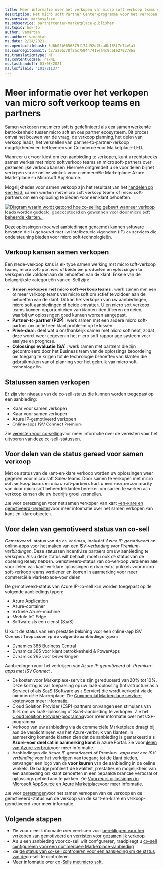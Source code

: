 ```yaml
---
title: Meer informatie over het verkopen van micro soft verkoop teams en partners
description: Het micro soft Partner Center-programma voor het verkopen van partners kan u helpen bij het bereiken van een enorme klanten basis en het genereren van nieuwe verkopen.
ms.service: marketplace
ms.subservice: partnercenter-marketplace-publisher
ms.topic: how-to
author: vamahtan
ms.author: vamahtan
ms.date: 2/24/2021
ms.openlocfilehash: 5d6b05b9656879f174d92d75ca8b188f7e74e5a1
ms.sourcegitcommit: c27a20b278f2ac758447418ea4c8c61e27927d6a
ms.translationtype: MT
ms.contentlocale: nl-NL
ms.lasthandoff: 03/03/2021
ms.locfileid: "101721137"
---
```

# <a name="co-sell-with-microsoft-sales-teams-and-partners-overview"></a>Meer informatie over het verkopen van micro soft verkoop teams en partners

Samen verkopen met micro soft is gedefinieerd als een samen werkende betrokkenheid tussen micro soft en ons partner ecosysteem. Dit proces omvat het bouwen van de vraag, de verkoop planning, het delen van verkoop leads, het versnellen van partner-to-partner-verkoop mogelijkheden en het leveren van Commerce voor Marketplace-LED.

Wanneer u ervoor kiest om een aanbieding te verkopen, kunt u rechtstreeks samen werken met micro soft verkoop teams en micro soft-partners over gezamenlijke verkoop kansen. Hiermee ontgrendelt u de voor delen bij het verkopen via de online winkels voor commerciële Marketplace: Azure Marketplace en Microsoft AppSource.

Mogelijkheden voor samen verkoop zijn het resultaat van het [handelen op een lead](./partner-center-portal/commercial-marketplace-get-customer-leads.md), samen werken met micro soft verkoop teams of micro soft-partners om een oplossing te bieden voor een klant behoeften.

[![Diagram waarin wordt getoond hoe co-selling gebeurt wanneer verkoop leads worden gedeeld, geaccepteerd en gewonnen voor door micro soft beheerde klanten..](./media/marketplace-publishers-guide/marketplace-co-sell-v2.png)](./media/marketplace-publishers-guide/marketplace-co-sell-v2.png#lightbox)

Deze oplossingen (ook wel aanbiedingen genoemd) kunnen software bevatten die is gebouwd met uw intellectuele eigendom (IP) en services die ondersteuning bieden voor micro soft-technologieën.

## <a name="co-sell-opportunities"></a>Verkoop kansen samen verkopen

Een mede-verkoop kans is elk type samen werking met micro soft-verkoop teams, micro soft-partners of beide om producten en oplossingen te verkopen die voldoen aan de behoeften van de klant. Enkele van de belangrijkste categorieën van co-Sell zijn:

- **Samen verkopen met micro soft-verkoop teams** : werk samen met een of meer verkoop teams van micro soft om actief te voldoen aan de behoeften van de klant. Dit kan het verkopen van uw aanbiedingen, micro soft-aanbiedingen of beide omvatten. U en micro soft verkoop teams kunnen opportuniteiten van klanten identificeren en delen, waarbij uw oplossingen goed kunnen worden aangepast.
- **Partner-to-partner (P2P)** : werk samen met een andere micro soft-partner om actief een klant probleem op te lossen.
- **Privé-deal** : deel wat u onafhankelijk samen met micro soft hebt, zodat deze wordt weer gegeven in het micro soft-rapportage systeem voor analyse en prognose.
- **Oplossings evaluatie (SA)** : werk samen met partners die zijn gecontroleerd door het Business team van de oplossings beoordeling om toegang te krijgen tot de technologie behoeften van klanten die gebruikmaken van of planning voor het gebruik van micro soft-technologieën.

## <a name="co-sell-statuses"></a>Statussen samen verkopen

Er zijn vier niveaus van de co-sell-status die kunnen worden toegepast op een aanbieding:

- Klaar voor samen verkopen
- Klaar voor samen verkopen
- Azure IP-gemotiveerd verkopen
- Online-apps ISV Connect Premium  

Zie [vereisten voor co-selling](co-sell-requirements.md)voor meer informatie over de vereisten voor het uitvoeren van deze co-sell-statussen.

## <a name="benefits-of-co-sell-ready-status"></a>Voor delen van de status gereed voor samen verkoop

Met de status van de kant-en-klare verkoop worden uw oplossingen weer gegeven voor micro soft Sales-teams. Door samen te verkopen met micro soft verkoop teams en micro soft-partners kunt u een enorme community van door micro soft beheerde klanten bereiken om samen te werken aan verkoop kansen die uw bedrijfs groei versnellen.

Zie voor bereidingen voor het samen verkopen van kant [-en-klare en gemotiveerd-vereisten](co-sell-requirements.md)voor meer informatie over het samen verkopen van kant-en-klare objecten.

## <a name="benefits-of-co-sell-incentivized-status"></a>Voor delen van gemotiveerd status van co-sell

_Gemotiveerd_ -status van de co-verkoop, inclusief _Azure IP-gemotiveerd_ en online-apps voor het maken van een _ISV-verbinding voor Premium-verbindingen_. Deze statussen incentivize partners om uw aanbieding te verkopen. Als u deze status wilt behaalt, moet u ook de status van de coselling Ready hebben. Gemotiveerd-status van co-verkoop verdienen alle voor delen van kant-en-klare oplossingen en kan extra prikkels voor micro soft-verkoop teams verdienen en komen in aanmerking voor meer commerciële Marketplace-voor delen.

De gemotiveerd-status van Azure IP-co-sell kan worden toegepast op de volgende aanbiedings typen:

- Azure Application
- Azure-container
- Virtuele Azure-machine
- Module IoT Edge
- Software als een dienst (SaaS)

U kunt de status van een prestatie beloning voor een online-app ISV Connect Toep assen op de volgende aanbiedings typen:

- Dynamics 365 Business Central
- Dynamics 365 voor klant betrokkenheid & PowerApps
- Dynamics 365 voor bewerkingen

Aanbiedingen voor het verkrijgen van _Azure IP-gemotiveerd_ of- _Premium-apps met ISV Connect_ .

- De kosten voor Marketplace-service zijn gereduceerd van 20% tot 10%. Deze korting is van toepassing op uw IaaS-oplossing (Infrastructure as a Service) of als SaaS (Software as a Service) die wordt verkocht via de commerciële Marketplace. Zie [Commercial Marketplace service-kosten](marketplace-commercial-transaction-capabilities-and-considerations.md#commercial-marketplace-service-fees)voor meer informatie.
- Cloud Solution Provider (CSP)-partners ontvangen een stimulans van 10% om uw IaaS-oplossing of SaaS-aanbieding te verkopen. Zie het [Cloud Solution Provider-programma](cloud-solution-providers.md)voor meer informatie over het CSP-programma.
- Verkoop van uw aanbieding via de commerciële Marketplace draagt bij aan de verplichtingen van het Azure-verbruik van klanten. In aanmerking komende klanten zien dat de aanbieding is gemarkeerd als **Azure-voor deel dat in aanmerking komt** in azure Portal. Zie voor [delen van Azure-verbruik](azure-consumption-commitment-benefit.md)voor meer informatie.
- Aanbiedingen die _Azure IP-gemotiveerd_ of-Premium- _apps met een ISV-verbinding_ voor het verkrijgen van toegang tot de klant bieden, ontvangen een logo van de **voor keuren** van de aanbieding in de online winkels. De badge profileert de kwaliteit, prestaties en mogelijkheid van een aanbieding om klant behoeften in een bepaalde branche verticaal of oplossings gebied aan te pakken. Zie [Voorkeurs oplossingen in Microsoft AppSource en Azure Marketplace](preferred-solutions.md)voor meer informatie.

Zie voor [bereidingen](co-sell-requirements.md)voor het samen verkopen van de verkoop en de gemotiveerd-status van de verkoop van de kant-en-klare en verkoop-gemotiveerd voor meer informatie.

## <a name="next-steps"></a>Volgende stappen

- Zie voor meer informatie over vereisten voor [bereidingen voor het verkopen van gemotiveerd en vereisten voor gezamenlijk verkoop](co-sell-requirements.md)
- Als u een aanbieding voor co-sell wilt configureren, raadpleegt u [co-sell configureren voor een commerciële Marketplace-aanbieding](commercial-marketplace-co-sell.md)
- Zie [de status van co-sell controleren voor een aanbieding om de status van de](co-sell-status.md)co-sell te controleren.
- Meer informatie over [co-Sells met micro soft](https://partner.microsoft.com/membership/sell-with-microsoft).
